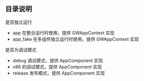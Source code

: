## 目录说明

是否独立运行

- app 在整合运行时使用，提供 GWAppContext 实现
- app_fake 在多组件独立运行时使用，提供 GWAppContext 实现

是否为调试模式

- debug 调试模式，提供 AppComponent 实现
- x86 的调试模式，提供 AppComponent 实现
- release 发布模式，提供 AppComponent 实现

